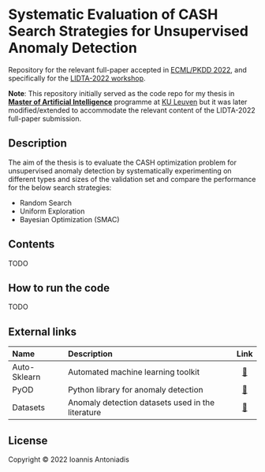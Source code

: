 # Systematic Evaluation of CASH Search Strategies for Unsupervised Anomaly Detection
Repository for the relevant full-paper accepted in [ECML/PKDD 2022](https://2022.ecmlpkdd.org/), and specifically for the [LIDTA-2022 workshop](https://lidta.dcc.fc.up.pt/).

**Note**: This repository initially served as the code repo for my thesis in **[Master of Artificial Intelligence](https://wms.cs.kuleuven.be/cs/studeren/master-artificial-intelligence)** programme at [KU Leuven](https://www.kuleuven.be/english/kuleuven) but it was later modified/extended to accommodate the relevant content of the LIDTA-2022 full-paper submission.


## Description
The aim of the thesis is to evaluate the CASH optimization problem for unsupervised anomaly detection by systematically experimenting on different types and sizes of the validation set and compare the performance for the below search strategies:
* Random Search
* Uniform Exploration
* Bayesian Optimization (SMAC)

## Contents
TODO

## How to run the code
TODO

## External links

| Name | Description | Link |
|:------------- |:------------- |:-------------:|
| Auto-Sklearn | Automated machine learning toolkit | [:link:](https://www.coursera.org/account/accomplishments/certificate/RMLFKH4CJZM4) |
| PyOD | Python library for anomaly detection | [:link:](https://pyod.readthedocs.io/en/latest/index.html) |
| Datasets | Anomaly detection datasets used in the literature | [:link:](https://pyod.readthedocs.io/en/latest/index.html) |

## License
Copyright © 2022 Ioannis Antoniadis
